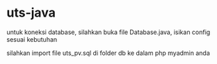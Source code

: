 # uts-java

untuk koneksi database, silahkan buka file Database.java, isikan config sesuai kebutuhan

silahkan import file uts_pv.sql di folder db ke dalam php myadmin anda
